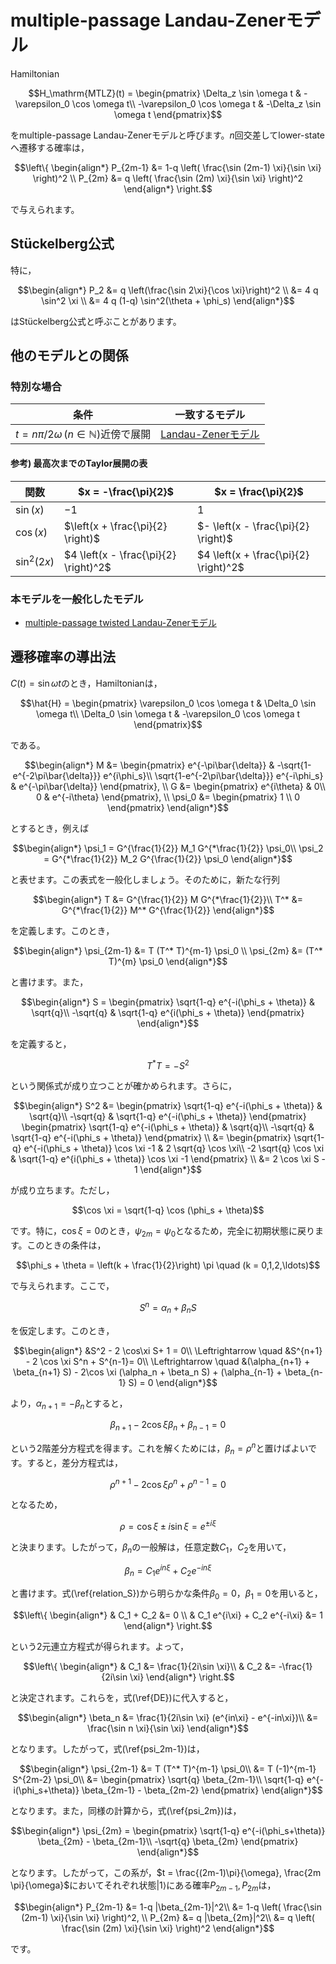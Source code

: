 # multiple-passage Landau-Zenerモデル

Hamiltonian
```math
H_\mathrm{MTLZ}(t)
=
\begin{pmatrix}
    \Delta_z \sin \omega t & -\varepsilon_0 \cos \omega t\\
    -\varepsilon_0 \cos \omega t & -\Delta_z \sin \omega t
\end{pmatrix}
```
をmultiple-passage Landau-Zenerモデルと呼びます。$`n`$回交差してlower-stateへ遷移する確率は，
```math
\left\{
\begin{align*}
    P_{2m-1}
    &= 1-q \left( \frac{\sin (2m-1) \xi}{\sin \xi} \right)^2 \\
    P_{2m} 
    &= q \left( \frac{\sin (2m) \xi}{\sin \xi} \right)^2
\end{align*}
\right.
```
で与えられます。

## Stückelberg公式
特に，
```math
\begin{align*}
P_2
&= q \left(\frac{\sin 2\xi}{\cos \xi}\right)^2 \\
&= 4 q \sin^2 \xi \\
&= 4 q (1-q) \sin^2(\theta + \phi_s)
\end{align*}
```
はStückelberg公式と呼ぶことがあります。

## 他のモデルとの関係
### 特別な場合
| 条件 | 一致するモデル |
| --- | ------------ |
|$`t = n \pi/2\omega \, (n \in \mathbb{N})`$近傍で展開|[Landau-Zenerモデル](Landau_Zener.md)|

#### 参考) 最高次までのTaylor展開の表

| 関数 | $`x = -\frac{\pi}{2}`$ | $`x = \frac{\pi}{2}`$
| -- | -- | -- |
| $`\sin(x)`$ | $`-1`$ | $`1`$
| $`\cos(x)`$ | $`\left(x + \frac{\pi}{2} \right)`$| $`- \left(x - \frac{\pi}{2} \right)`$
| $`\sin^2(2x)`$ | $`4 \left(x - \frac{\pi}{2} \right)^2`$ | $`4 \left(x + \frac{\pi}{2} \right)^2`$

### 本モデルを一般化したモデル
- [multiple-passage twisted Landau-Zenerモデル]()

## 遷移確率の導出法
$C(t) =\sin \omega t$のとき，Hamiltonianは，
```math
\hat{H}
=
\begin{pmatrix}
    \varepsilon_0 \cos \omega t & \Delta_0 \sin \omega t\\
    \Delta_0 \sin \omega t & -\varepsilon_0 \cos \omega t
\end{pmatrix}
```
である。
```math
\begin{align*}
    M &=
    \begin{pmatrix}
        e^{-\pi\bar{\delta}} & -\sqrt{1-e^{-2\pi\bar{\delta}}} e^{i\phi_s}\\
        \sqrt{1-e^{-2\pi\bar{\delta}}} e^{-i\phi_s} & e^{-\pi\bar{\delta}} 
    \end{pmatrix}, \\
    G &= 
    \begin{pmatrix}
        e^{i\theta}  & 0\\
        0 & e^{-i\theta}
    \end{pmatrix}, \\
    \psi_0 &=
    \begin{pmatrix}
    1 \\
    0
    \end{pmatrix}
\end{align*}
```
とするとき，例えば
```math
\begin{align*}
    \psi_1 = G^{\frac{1}{2}} M_1 G^{*\frac{1}{2}} \psi_0\\
    \psi_2 = G^{*\frac{1}{2}} M_2 G^{\frac{1}{2}} \psi_0
\end{align*}
```
と表せます。この表式を一般化しましょう。そのために，新たな行列
```math
\begin{align*}
    T &= G^{\frac{1}{2}} M G^{*\frac{1}{2}}\\
    T^* &= G^{*\frac{1}{2}} M^* G^{\frac{1}{2}}
\end{align*}
```
を定義します。このとき，
```math
\begin{align*}
    \psi_{2m-1}
    &= T (T^* T)^{m-1} \psi_0 \\
    \psi_{2m}
    &= (T^* T)^{m} \psi_0
\end{align*}
```
と書けます。また，
```math
\begin{align*}
    S
    = 
    \begin{pmatrix}
        \sqrt{1-q} e^{-i(\phi_s + \theta)} & \sqrt{q}\\
        -\sqrt{q} & \sqrt{1-q} e^{i(\phi_s + \theta)}
    \end{pmatrix}
\end{align*}
```
を定義すると，
```math
T^* T = - S^2
```
という関係式が成り立つことが確かめられます。さらに，
```math
\begin{align*}
    S^2
    &=
    \begin{pmatrix}
        \sqrt{1-q} e^{-i(\phi_s + \theta)} & \sqrt{q}\\
        -\sqrt{q} & \sqrt{1-q} e^{-i(\phi_s + \theta)}
    \end{pmatrix}
    \begin{pmatrix}
        \sqrt{1-q} e^{-i(\phi_s + \theta)} & \sqrt{q}\\
        -\sqrt{q} & \sqrt{1-q} e^{-i(\phi_s + \theta)}
    \end{pmatrix} \\
    &=
    \begin{pmatrix}
        \sqrt{1-q} e^{-i(\phi_s + \theta)} \cos \xi -1 & 2 \sqrt{q} \cos \xi\\
        -2 \sqrt{q} \cos \xi & \sqrt{1-q} e^{i(\phi_s + \theta)} \cos \xi -1
    \end{pmatrix} \\
    &=
    2 \cos \xi S - 1
\end{align*}
```
が成り立ちます。ただし，
```math
\cos \xi = \sqrt{1-q} \cos (\phi_s + \theta)
```
です。特に，$\cos \xi = 0$のとき，$\psi_{2m} = \psi_0$となるため，完全に初期状態に戻ります。このときの条件は，
```math
\phi_s + \theta = \left(k + \frac{1}{2}\right) \pi \quad (k = 0,1,2,\ldots)
```
で与えられます。ここで，
```math
S^n = \alpha_n + \beta_n S
```
を仮定します。このとき，
```math
\begin{align*}
    &S^2 - 2 \cos\xi S+ 1 = 0\\
    \Leftrightarrow \quad &S^{n+1} - 2 \cos \xi S^n + S^{n-1}= 0\\
    \Leftrightarrow \quad &(\alpha_{n+1} + \beta_{n+1} S) - 2\cos \xi (\alpha_n + \beta_n S) + (\alpha_{n-1} + \beta_{n-1} S) = 0
\end{align*}
```
より，$\alpha_{n+1} = - \beta_n$とすると，
```math
\beta_{n+1} - 2 \cos\xi \beta_n + \beta_{n-1} = 0
```
という2階差分方程式を得ます。これを解くためには，$\beta_n = \rho^n$と置けばよいです。すると，差分方程式は，
```math
\rho^{n+1} - 2 \cos \xi \rho^n + \rho^{n-1} = 0
```
となるため，
```math
\rho = \cos \xi \pm i \sin \xi = e^{\pm i \xi}
```
と決まります。したがって，$\beta_n$の一般解は，任意定数$C_1$，$C_2$を用いて，
```math
\beta_n = C_1 e^{in\xi} + C_2 e^{-in\xi}
```
と書けます。式(\ref{relation_S})から明らかな条件$\beta_0 = 0$，$\beta_1=0$を用いると，
```math
\left\{
  \begin{align*}
    & C_1 + C_2 &= 0 \\
    & C_1 e^{i\xi} + C_2 e^{-i\xi} &= 1 
  \end{align*}
\right.
```
という2元連立方程式が得られます。よって，
```math
\left\{
    \begin{align*}
    &  C_1 &= \frac{1}{2i\sin \xi}\\
    &  C_2 &= -\frac{1}{2i\sin \xi}
    \end{align*}
\right.
```
と決定されます。これらを，式(\ref{DE})に代入すると，
```math
\begin{align*}
    \beta_n
    &= \frac{1}{2i\sin \xi} (e^{in\xi} - e^{-in\xi})\\
    &= \frac{\sin n \xi}{\sin \xi}
\end{align*}
```
となります。したがって，式(\ref{psi_2m-1})は，
```math
\begin{align*}
    \psi_{2m-1}
    &= T (T^* T)^{m-1} \psi_0\\
    &= T (-1)^{m-1} S^{2m-2} \psi_0\\
    &= 
    \begin{pmatrix}
        \sqrt{q} \beta_{2m-1}\\
        \sqrt{1-q} e^{-i(\phi_s+\theta)} \beta_{2m-1} - \beta_{2m-2}
    \end{pmatrix}
\end{align*}
```
となります。また，同様の計算から，式(\ref{psi_2m})は，
```math
\begin{align*}
  \psi_{2m} = 
  \begin{pmatrix}
    \sqrt{1-q} e^{-i(\phi_s+\theta)} \beta_{2m} - \beta_{2m-1}\\
    -\sqrt{q} \beta_{2m}
  \end{pmatrix}
\end{align*}
```
となります。したがって，この系が，$t = \frac{(2m-1)\pi}{\omega}, \frac{2m \pi}{\omega}$においてそれぞれ状態$|1\rangle$にある確率$P_{2m-1}, P_{2m}$は，
```math
\begin{align*}
    P_{2m-1}
    &= 1-q |\beta_{2m-1}|^2\\
    &= 1-q \left( \frac{\sin (2m-1) \xi}{\sin \xi} \right)^2, \\
    P_{2m}
    &= q |\beta_{2m}|^2\\
    &= q \left( \frac{\sin (2m) \xi}{\sin \xi} \right)^2
\end{align*}
```
です。
